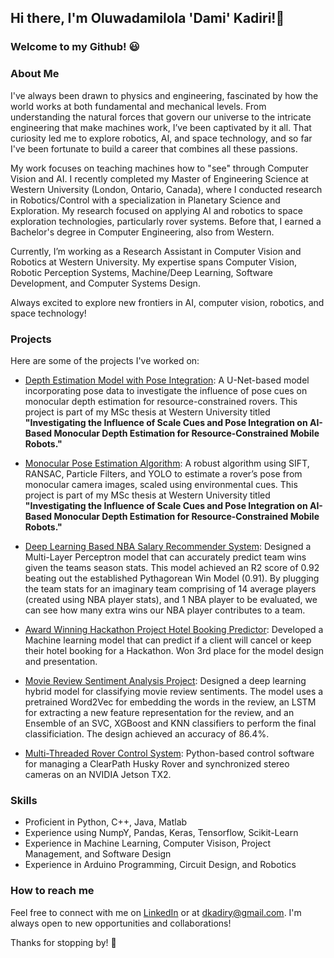 ## Hi there, I'm Oluwadamilola 'Dami' Kadiri!👋 
### Welcome to my Github! :smiley:

### About Me
I've always been drawn to physics and engineering, fascinated by how the world works at both fundamental and mechanical levels. From understanding the natural forces that govern our universe to the intricate engineering that make machines work, I’ve been captivated by it all. That curiosity led me to explore robotics, AI, and space technology, and so far I've been fortunate to build a career that combines all these passions. 

My work focuses on teaching machines how to "see" through Computer Vision and AI. I recently completed my Master of Engineering Science at Western University (London, Ontario, Canada), where I conducted research in Robotics/Control with a specialization in Planetary Science and Exploration. My research focused on applying AI and robotics to space exploration technologies, particularly rover systems. Before that, I earned a Bachelor's degree in Computer Engineering, also from Western.

Currently, I’m working as a Research Assistant in Computer Vision and Robotics at Western University. My expertise spans Computer Vision, Robotic Perception Systems, Machine/Deep Learning, Software Development, and Computer Systems Design.

Always excited to explore new frontiers in AI, computer vision, robotics, and space technology!

### Projects
Here are some of the projects I've worked on:
* [Depth Estimation Model with Pose Integration](https://github.com/dkadiry/pose-aware-monocular-depth-estimator): A U-Net-based model incorporating pose data to investigate the influence of pose cues on monocular depth estimation for resource-constrained rovers. This project is part of my MSc thesis at Western University titled **"Investigating the Influence of Scale Cues and Pose Integration on AI-Based Monocular Depth Estimation for Resource-Constrained Mobile Robots."**

* [Monocular Pose Estimation Algorithm](https://github.com/dkadiry/final-pose-estimator): A robust algorithm using SIFT, RANSAC, Particle Filters, and YOLO to estimate a rover’s pose from monocular camera images, scaled using environmental cues. This project is part of my MSc thesis at Western University titled **"Investigating the Influence of Scale Cues and Pose Integration on AI-Based Monocular Depth Estimation for Resource-Constrained Mobile Robots."**

* [Deep Learning Based NBA Salary Recommender System](https://github.com/dkadiry/NBA_Player_Impact): Designed a Multi-Layer Perceptron model that can accurately predict team wins given the teams season stats. This model achieved an R2 score of 0.92 beating out the established Pythagorean Win Model (0.91). By plugging the team stats for an imaginary team comprising of 14 average players (created using NBA player stats), and 1 NBA player to be evaluated, we can see how many extra wins our NBA player contributes to a team. 

* [Award Winning Hackathon Project Hotel Booking Predictor](https://github.com/dkadiry/BresciaNortonClassifier): Developed a Machine learning model that can predict if a client will cancel or keep their hotel booking for a Hackathon. Won 3rd place for the model design and presentation.

* [Movie Review Sentiment Analysis Project](https://github.com/dkadiry/Sentiment_Analysis_Project): Designed a deep learning hybrid model for classifying movie review sentiments. The model uses a pretrained Word2Vec for embedding the words in the review, an LSTM for extracting a new feature representation for the review, and an Ensemble of an SVC, XGBoost and KNN classifiers to perform the final classificiation. The design achieved an accuracy of 86.4%.

* [Multi-Threaded Rover Control System](https://github.com/dkadiry/multi_zed_ros): Python-based control software for managing a ClearPath Husky Rover and synchronized stereo cameras on an NVIDIA Jetson TX2.


### Skills
* Proficient in Python, C++, Java, Matlab 
* Experience using NumpY, Pandas, Keras, Tensorflow, Scikit-Learn
* Experience in Machine Learning, Computer Visison, Project Management, and Software Design
* Experience in Arduino Programming, Circuit Design, and Robotics 

### How to reach me
Feel free to connect with me on [LinkedIn](https://www.linkedin.com/in/dami-kadiri/) or at dkadiry@gmail.com. I'm always open to new opportunities and collaborations!

Thanks for stopping by! :wave:


<!--
**dkadiry/dkadiry** is a ✨ _special_ ✨ repository because its `README.md` (this file) appears on your GitHub profile.

Here are some ideas to get you started:

- 🔭 I’m currently working on ...
- 🌱 I’m currently learning ...
- 👯 I’m looking to collaborate on ...
- 🤔 I’m looking for help with ...
- 💬 Ask me about ...
- 📫 How to reach me: ...
- 😄 Pronouns: ...
- ⚡ Fun fact: ...
-->
